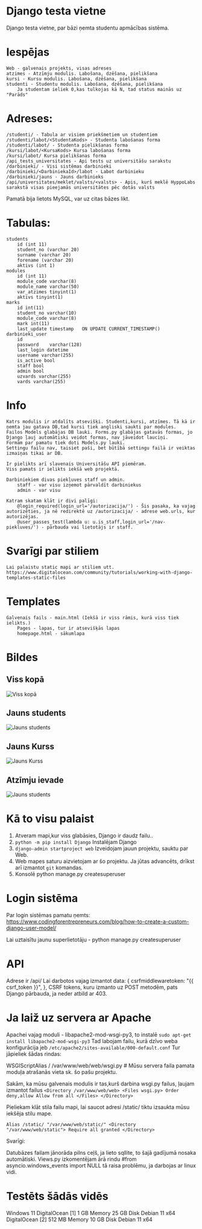 # Django testa vietne
Django testa vietne, par bāzi ņemta studentu apmācības sistēma.

# Iespējas
    Web - galvenais projekts, visas adreses
    atzimes - Atzīmju modulis. Labošana, dzēšana, pielikšana
    kursi - Kursu modulis. Labošana, dzēšana, pielikšana
    studenti - Studentu modulis. Labošana, dzēšana, pielikšana
        Ja studentam ieliek 0,kas tulkojas kā N, tad status mainās uz "Parāds"
# Adreses: 
    /studenti/ - Tabula ar visiem priekšmetiem un studentiem
    /studenti/labot/<StudentaKods> - Studenta labošanas forma
    /studenti/labot/ - Studenta pielikšanas forma
    /kursi/labot/<KursaKods> Kursa labošanas forma
    /kursi/labot/ Kursa pielikšanas forma
    /api_tests_universitates - Api tests uz universitāšu sarakstu
    /darbinieki/ - Visi sistēmas darbinieki
    /darbinieki/<DarbiniekaId>/labot - Labot darbinieku
    /darbinieki/jauns - Jauns darbinieks
    /api/universitates/meklet/valsts/<valsts> - Apis, kurš meklē HyppoLabs sarakstā visas pieejamās universitātes pēc dotās valsts

Pamatā bija lietots MySQL, var uz citas bāzes likt.
# Tabulas:
    students
        id (int 11)
        student_no (varchar 20)
        surname (varchar 20)
        forename (varchar 20)
        aktivs (int 1)
    modules
        id (int 11)
        module_code varchar(8)
        module_name varchar(50)
        var_atzimes tinyint(1)
        aktivs tinyint(1)
    marks
        id int(11)
        student_no varchar(10)
        module_code	varchar(8)	
        mark int(11)
        last_update timestamp	ON UPDATE CURRENT_TIMESTAMP()	
    darbinieki_user
        id
        password    varchar(128)
        last_login datetime
        username varchar(255)
        is_active bool
        staff bool
        admin bool
        uzvards varchar(255)
        vards varchar(255)
# Info 
    Katrs modulis ir atdalīts atsevišķi. Studenti,kursi, atzīmes. Tā kā ir ņemta jau gatava DB,tad kursi tiek angliski saukti par modules.
    Failos Models glabājas DB lauki. Forms.py glabājas gatavās formas, jo Django ļauj automātiski veidot formas, nav jāveidot lauciņi.
    Formām par pamatu tiek doti Models.py lauki.
    Settingu failu nav, taisiet paši, bet būtībā settingu failā ir veiktas izmaiņas tikai ar DB.

    Ir pielikts arī slavenais Universitāšu API piemēram.
    Viss pamats ir ielikts iekšā web projektā.

    Darbiniekiem divas piekļuves staff un admin.
        staff - var visu izņemot pārvaldīt darbiniekus
        admin - var visu

    Katram skatam klāt ir divi palīgi:
        @login_required(login_url='/autorizacija/') - Šis pasaka, ka vajag autorizēties, ja nē redirektē uz /autorizacija/ - adrese web.urls, kur autorizējas.
        @user_passes_test(lambda u: u.is_staff,login_url='/nav-piekluves/') - pārbauda vai lietotājs ir staff.
#   Svarīgi par stiliem 
    Lai palaistu static mapi ar stiliem utt. https://www.digitalocean.com/community/tutorials/working-with-django-templates-static-files

# Templates
    Galvenais fails - main.html (Iekšā ir viss rāmis, kurā viss tiek ielikts.)
        Pages - lapas, tur ir atsevišķās lapas
        homepage.html - sākumlapa

# Bildes
## Viss kopā
![Viss kopā](/static/img/showcase/viss_kopa.png "Title")
## Jauns students
![Jauns students](/static/img/showcase/jauns_students.png "Title")
## Jauns Kurss
![Jauns Kurss](/static/img/showcase/jauns_kurss.png "Title")
## Atzīmju ievade
![Jauns students](/static/img/showcase/labot_atzimi.png "Title")


# Kā to visu palaist

1. Atveram mapi,kur viss glabāsies, Django ir daudz failu..
2. `python -m pip install Django` Instalējam Django
3. `django-admin startproject web` Izveidojam jauun projektu, sauktu par Web.
4. Web mapes saturu aizvietojam ar šo projektu. Ja jūtas advancēts, drīkst arī izmantot `git` komandas.
5. Konsolē python manage.py createsuperuser

# Login sistēma

Par login sistēmas pamatu ņemts:  https://www.codingforentrepreneurs.com/blog/how-to-create-a-custom-django-user-model/

Lai uztaisītu jaunu superlietotāju - python manage.py createsuperuser


# API

Adrese ir /api/
Lai darbotos vajag izmantot
data: { 
    csrfmiddlewaretoken: "{{ csrf_token }}",
},
CSRF tokens, kuru izmanto uz POST metodēm, pats Django pārbauda, ja neder atbild ar 403.


# Ja laiž uz servera ar Apache

Apachei vajag moduli - libapache2-mod-wsgi-py3, to instalē `sudo apt-get install libapache2-mod-wsgi-py3`
Tad labojam failu, kurā dzīvo weba konfigurācija jeb `/etc/apache2/sites-available/000-default.conf`
Tur jāpieliek šādas rindas:

WSGIScriptAlias / /var/www/web/web/wsgi.py # Mūsu servera faila pamata moduļa atrašanās vieta sk. šo pašu projektu.

Sakām, ka mūsu galvenais modulis ir tas,kurš darbina wsgi.py failus, ļaujam izmantot failus
`<Directory /var/www/web/web>
    <Files wsgi.py>
        Order deny,allow
        Allow from all
    </Files>
</Directory>`

Pieliekam klāt stila failu mapi, lai saucot adresi /static/ tiktu izsaukta mūsu iekšēja stilu mape. 

`Alias /static/ "/var/www/web/static/"
<Directory "/var/www/web/static">
Require all granted
</Directory>`


Svarīgi:

Datubāzes failam jānorāda pilns ceļš, ja lieto sqllite, to šajā gadījumā nosaka automātiski.
Views.py izkomentējam ārā rindu #from asyncio.windows_events import NULL tā raisa problēmu, ja darbojas ar linux vidi.

# Testēts šādās vidēs

Windows 11
DigitalOcean [1]
    1 GB Memory
    25 GB Disk
    Debian 11 x64
DigitalOcean [2]
    512 MB  Memory
    10 GB Disk
    Debian 11 x64
